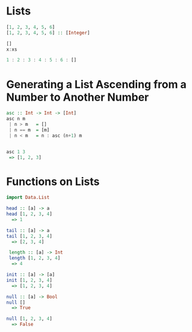 # Lists

```haskell
[1, 2, 3, 4, 5, 6]
[1, 2, 3, 4, 5, 6] :: [Integer]

[]
x:xs

1 : 2 : 3 : 4 : 5 : 6 : []
```

# Generating a List Ascending from a Number to Another Number

```haskell
asc :: Int -> Int -> [Int]
asc n m
 | n > m   = []
 | n == m  = [m]
 | n < m   = n : asc (n+1) m


asc 1 3
 => [1, 2, 3]
```

# Functions on Lists

```haskell
import Data.List

head :: [a] -> a
head [1, 2, 3, 4]
  => 1

tail :: [a] -> a
tail [1, 2, 3, 4]
  => [2, 3, 4]

 length :: [a] -> Int
 length [1, 2, 3, 4]
  => 4

init :: [a] -> [a]
init [1, 2, 3, 4]
  => [1, 2, 3, 4]

null :: [a] -> Bool
null []
  => True

null [1, 2, 3, 4]
  => False
```